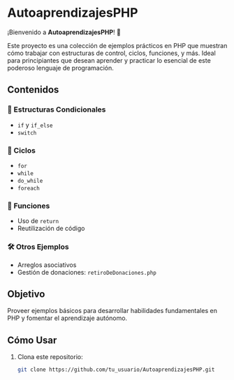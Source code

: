 # AutoaprendizajesPHP

¡Bienvenido a **AutoaprendizajesPHP**! 🚀

Este proyecto es una colección de ejemplos prácticos en PHP que muestran cómo trabajar con estructuras de control, ciclos, funciones, y más. Ideal para principiantes que desean aprender y practicar lo esencial de este poderoso lenguaje de programación.

## Contenidos

### 🔗 Estructuras Condicionales
- `if` y `if_else`
- `switch`

### 🔁 Ciclos
- `for`
- `while`
- `do_while`
- `foreach`

### 🧩 Funciones
- Uso de `return`
- Reutilización de código

### 🛠️ Otros Ejemplos
- Arreglos asociativos
- Gestión de donaciones: `retiroDeDonaciones.php`

## Objetivo
Proveer ejemplos básicos para desarrollar habilidades fundamentales en PHP y fomentar el aprendizaje autónomo.

## Cómo Usar
1. Clona este repositorio:  
   ```bash
   git clone https://github.com/tu_usuario/AutoaprendizajesPHP.git

